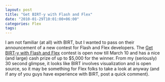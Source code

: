 ```yaml
---
layout: post
title: "Get BIRT-y with Flash and Flex"
date: "2010-01-29T10:01:00+06:00"
categories: Flex 
tags: 
---
```


I am not familiar (at all) with BIRT, but I wanted to pass on their announcement of a new contest for Flash and Flex developers. The <a href="http://www.birt-exchange.com/be/news-events/adobe-contest/?articleid=18554">Get BIRT-y with Flash and Flex</a> contest is open now till March 10 and has a nice (and large) cash prize of up to $5,000 for the winner. From my (seriously) 30 second glimpse, it looks like BIRT involves visualization and is open source, so it may be something for Flex folks to take  a look at anyway (and if any of you guys have experience with BIRT, post a quick comment).